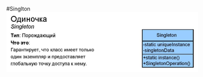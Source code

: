 #Singlton
![Image alt](https://github.com/sinh3012/Patterns/blob/master/Singlton/f80871aaf46238adcc0cd2468f19a4c5.jpg)
